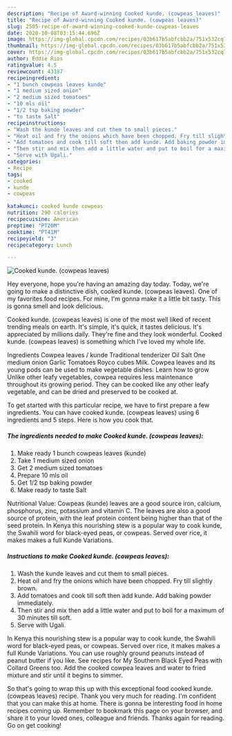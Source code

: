 ```yaml
---
description: "Recipe of Award-winning Cooked kunde. (cowpeas leaves)"
title: "Recipe of Award-winning Cooked kunde. (cowpeas leaves)"
slug: 2505-recipe-of-award-winning-cooked-kunde-cowpeas-leaves
date: 2020-10-08T03:15:44.696Z
image: https://img-global.cpcdn.com/recipes/03b617b5abfcbb2a/751x532cq70/cooked-kunde-cowpeas-leaves-recipe-main-photo.jpg
thumbnail: https://img-global.cpcdn.com/recipes/03b617b5abfcbb2a/751x532cq70/cooked-kunde-cowpeas-leaves-recipe-main-photo.jpg
cover: https://img-global.cpcdn.com/recipes/03b617b5abfcbb2a/751x532cq70/cooked-kunde-cowpeas-leaves-recipe-main-photo.jpg
author: Eddie Rios
ratingvalue: 4.5
reviewcount: 43187
recipeingredient:
- "1 bunch cowpeas leaves kunde"
- "1 medium sized onion"
- "2 medium sized tomatoes"
- "10 mls oil"
- "1/2 tsp baking powder"
- "to taste Salt"
recipeinstructions:
- "Wash the kunde leaves and cut them to small pieces."
- "Heat oil and fry the onions which have been chopped. Fry till slightly brown."
- "Add tomatoes and cook till soft then add kunde. Add baking powder immediately."
- "Then stir and mix then add a little water and put to boil for a maximum of 30 minutes till soft."
- "Serve with Ugali."
categories:
- Recipe
tags:
- cooked
- kunde
- cowpeas

katakunci: cooked kunde cowpeas 
nutrition: 290 calories
recipecuisine: American
preptime: "PT20M"
cooktime: "PT41M"
recipeyield: "3"
recipecategory: Lunch

---
```



![Cooked kunde. (cowpeas leaves)](https://img-global.cpcdn.com/recipes/03b617b5abfcbb2a/751x532cq70/cooked-kunde-cowpeas-leaves-recipe-main-photo.jpg)

Hey everyone, hope you're having an amazing day today. Today, we're going to make a distinctive dish, cooked kunde. (cowpeas leaves). One of my favorites food recipes. For mine, I'm gonna make it a little bit tasty. This is gonna smell and look delicious.

Cooked kunde. (cowpeas leaves) is one of the most well liked of recent trending meals on earth. It's simple, it's quick, it tastes delicious. It's appreciated by millions daily. They're fine and they look wonderful. Cooked kunde. (cowpeas leaves) is something which I've loved my whole life.

Ingredients Cowpea leaves / kunde Traditional tenderizer Oil Salt One medium onion Garlic Tomatoes Royco cubes Milk. Cowpea leaves and its young pods can be used to make vegetable dishes. Learn how to grow Unlike other leafy vegetables, cowpea requires less maintenance throughout its growing period. They can be cooked like any other leafy vegetable, and can be dried and preserved to be cooked at.


To get started with this particular recipe, we have to first prepare a few ingredients. You can have cooked kunde. (cowpeas leaves) using 6 ingredients and 5 steps. Here is how you cook that.

<!--inarticleads1-->

##### The ingredients needed to make Cooked kunde. (cowpeas leaves):

1. Make ready 1 bunch cowpeas leaves (kunde)
1. Take 1 medium sized onion
1. Get 2 medium sized tomatoes
1. Prepare 10 mls oil
1. Get 1/2 tsp baking powder
1. Make ready to taste Salt


Nutritional Value: Cowpeas (kunde) leaves are a good source iron, calcium, phosphorus, zinc, potassium and vitamin C. The leaves are also a good source of protein, with the leaf protein content being higher than that of the seed protein. In Kenya this nourishing stew is a popular way to cook kunde, the Swahili word for black-eyed peas, or cowpeas. Served over rice, it makes makes a full Kunde Variations. 

<!--inarticleads2-->

##### Instructions to make Cooked kunde. (cowpeas leaves):

1. Wash the kunde leaves and cut them to small pieces.
1. Heat oil and fry the onions which have been chopped. Fry till slightly brown.
1. Add tomatoes and cook till soft then add kunde. Add baking powder immediately.
1. Then stir and mix then add a little water and put to boil for a maximum of 30 minutes till soft.
1. Serve with Ugali.


In Kenya this nourishing stew is a popular way to cook kunde, the Swahili word for black-eyed peas, or cowpeas. Served over rice, it makes makes a full Kunde Variations. You can use roughly ground peanuts instead of peanut butter if you like. See recipes for My Southern Black Eyed Peas with Collard Greens too. Add the cooked cowpea leaves and water to fried mixture and stir until it begins to simmer. 

So that's going to wrap this up with this exceptional food cooked kunde. (cowpeas leaves) recipe. Thank you very much for reading. I'm confident that you can make this at home. There is gonna be interesting food in home recipes coming up. Remember to bookmark this page on your browser, and share it to your loved ones, colleague and friends. Thanks again for reading. Go on get cooking!
